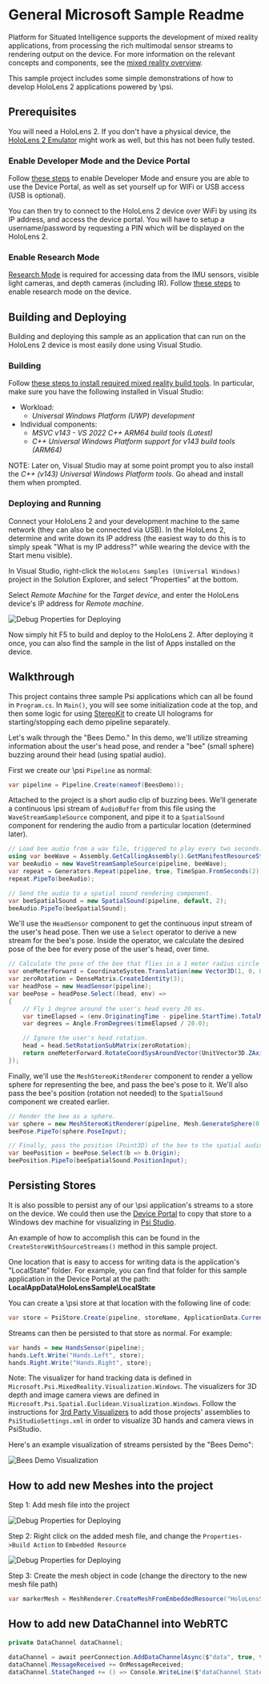 # General Microsoft Sample Readme

Platform for Situated Intelligence supports the development of mixed reality applications, from processing the rich multimodal sensor streams to rendering output on the device. For more information on the relevant concepts and components, see the [mixed reality overview](https://github.com/microsoft/psi/wiki/Mixed-Reality-Overview).

This sample project includes some simple demonstrations of how to develop HoloLens 2 applications powered by \\psi.

## Prerequisites

You will need a HoloLens 2. If you don't have a physical device, the [HoloLens 2 Emulator](https://docs.microsoft.com/en-us/windows/mixed-reality/develop/advanced-concepts/using-the-hololens-emulator) might work as well, but this has not been fully tested.

### Enable Developer Mode and the Device Portal

Follow [these steps](https://docs.microsoft.com/en-us/windows/mixed-reality/develop/platform-capabilities-and-apis/using-the-windows-device-portal) to enable Developer Mode and ensure you are able to use the Device Portal, as well as set yourself up for WIFi or USB access (USB is optional).

You can then try to connect to the HoloLens 2 device over WiFi by using its IP address, and access the device portal. You will have to setup a username/password by requesting a PIN which will be displayed on the HoloLens 2.

### Enable Research Mode

[Research Mode](https://docs.microsoft.com/en-us/windows/mixed-reality/develop/advanced-concepts/research-mode) is required for accessing data from the IMU sensors, visible light cameras, and depth cameras (including IR). Follow [these steps](https://docs.microsoft.com/en-us/windows/mixed-reality/develop/platform-capabilities-and-apis/research-mode#enabling-research-mode-hololens-1st-gen-and-hololens-2) to enable research mode on the device.

## Building and Deploying

Building and deploying this sample as an application that can run on the HoloLens 2 device is most easily done using Visual Studio.

### Building

Follow [these steps to install required mixed reality build tools](https://docs.microsoft.com/en-us/windows/mixed-reality/develop/install-the-tools). In particular, make sure you have the following installed in Visual Studio:
* Workload:
  * _Universal Windows Platform (UWP) development_
* Individual components:
  * _MSVC v143 - VS 2022 C++ ARM64 build tools (Latest)_
  * _C++ Universal Windows Platform support for v143 build tools (ARM64)_

NOTE: Later on, Visual Studio may at some point prompt you to also install the _C++ (v143) Universal Windows Platform tools_. Go ahead and install them when prompted.

### Deploying and Running

Connect your HoloLens 2 and your development machine to the same network (they can also be connected via USB). In the HoloLens 2, determine and write down its IP address (the easiest way to do this is to simply speak "What is my IP address?" while wearing the device with the Start menu visible).

In Visual Studio, right-click the `HoloLens Samples (Universal Windows)` project in the Solution Explorer, and select "Properties" at the bottom.

Select _Remote Machine_ for the _Target device_, and enter the HoloLens device's IP address for _Remote machine_.

![Debug Properties for Deploying](Images/DebugProperties.png)

Now simply hit F5 to build and deploy to the HoloLens 2. After deploying it once, you can also find the sample in the list of Apps installed on the device.

## Walkthrough

This project contains three sample Psi applications which can all be found in `Program.cs`. In `Main()`, you will see some initialization code at the top, and then some logic for using [StereoKit](https://stereokit.net/) to create UI holograms for starting/stopping each demo pipeline separately.

Let's walk through the "Bees Demo." In this demo, we'll utilize streaming information about the user's head pose, and render a "bee" (small sphere) buzzing around their head (using spatial audio).

First we create our \\psi `Pipeline` as normal:

```csharp
var pipeline = Pipeline.Create(nameof(BeesDemo));
```

Attached to the project is a short audio clip of buzzing bees. We'll generate a continuous \\psi stream of `AudioBuffer` from this file using the `WaveStreamSampleSource` component, and pipe it to a `SpatialSound` component for rendering the audio from a particular location (determined later).

```csharp
// Load bee audio from a wav file, triggered to play every two seconds.
using var beeWave = Assembly.GetCallingAssembly().GetManifestResourceStream("HoloLensSample.Assets.Sounds.Bees.wav");
var beeAudio = new WaveStreamSampleSource(pipeline, beeWave);
var repeat = Generators.Repeat(pipeline, true, TimeSpan.FromSeconds(2));
repeat.PipeTo(beeAudio);

// Send the audio to a spatial sound rendering component.
var beeSpatialSound = new SpatialSound(pipeline, default, 2);
beeAudio.PipeTo(beeSpatialSound);
```

We'll use the `HeadSensor` component to get the continuous input stream of the user's head pose. Then we use a `Select` operator to derive a new stream for the bee's pose. Inside the operator, we calculate the desired pose of the bee for every pose of the user's head, over time.

```csharp
// Calculate the pose of the bee that flies in a 1 meter radius circle around the user's head.
var oneMeterForward = CoordinateSystem.Translation(new Vector3D(1, 0, 0));
var zeroRotation = DenseMatrix.CreateIdentity(3);
var headPose = new HeadSensor(pipeline);
var beePose = headPose.Select((head, env) =>
{
    // Fly 1 degree around the user's head every 20 ms.
    var timeElapsed = (env.OriginatingTime - pipeline.StartTime).TotalMilliseconds;
    var degrees = Angle.FromDegrees(timeElapsed / 20.0);

    // Ignore the user's head rotation.
    head = head.SetRotationSubMatrix(zeroRotation);
    return oneMeterForward.RotateCoordSysAroundVector(UnitVector3D.ZAxis, degrees).TransformBy(head);
});
```

Finally, we'll use the `MeshStereoKitRenderer` component to render a yellow sphere for representing the bee, and pass the bee's pose to it. We'll also pass the bee's position (rotation not needed) to the `SpatialSound` component we created earlier.

```csharp
// Render the bee as a sphere.
var sphere = new MeshStereoKitRenderer(pipeline, Mesh.GenerateSphere(0.1f), Color.Yellow);
beePose.PipeTo(sphere.PoseInput);

// Finally, pass the position (Point3D) of the bee to the spatial audio component.
var beePosition = beePose.Select(b => b.Origin);
beePosition.PipeTo(beeSpatialSound.PositionInput);
```

## Persisting Stores

It is also possible to persist any of our \\psi application's streams to a store on the device. We could then use the [Device Portal](https://docs.microsoft.com/en-us/windows/mixed-reality/develop/platform-capabilities-and-apis/using-the-windows-device-portal) to copy that store to a Windows dev machine for visualizing in [Psi Studio](https://github.com/microsoft/psi/wiki/Psi-Studio).

An example of how to accomplish this can be found in the `CreateStoreWithSourceStreams()` method in this sample project.

One location that is easy to access for writing data is the application's "LocalState" folder. For example, you can find that folder for this sample application in the Device Portal at the path: __LocalAppData\HoloLensSample\LocalState__

You can create a \\psi store at that location with the following line of code:

```csharp
var store = PsiStore.Create(pipeline, storeName, ApplicationData.Current.LocalFolder.Path);
```

Streams can then be persisted to that store as normal. For example:

```csharp
var hands = new HandsSensor(pipeline);
hands.Left.Write("Hands.Left", store);
hands.Right.Write("Hands.Right", store);
```

Note: The visualizer for hand tracking data is defined in `Microsoft.Psi.MixedReality.Visualization.Windows`. The visualizers for 3D depth and image camera views are defined in `Microsoft.Psi.Spatial.Euclidean.Visualization.Windows`. Follow the instructions for [3rd Party Visualizers](https://github.com/microsoft/psi/wiki/3rd-Party-Visualizers) to add those projects' assemblies to `PsiStudioSettings.xml` in order to visualize 3D hands and camera views in PsiStudio. 

Here's an example visualization of streams persisted by the "Bees Demo":

![Bees Demo Visualization](Images/BeesDemoPsiStudio.png)



## How to add new Meshes into the project

Step 1: Add mesh file into the project

![Debug Properties for Deploying](Images/Screenshot2024-08-20-100027.png)

Step 2: Right click on the added mesh file, and change the `Properties->Build Action` to `Embedded Resource`

![Debug Properties for Deploying](Images/Screenshot2024-08-20-100105.png)


Step 3: Create the mesh object in code (change the directory to the new mesh file path)
```csharp
var markerMesh = MeshRenderer.CreateMeshFromEmbeddedResource("HoloLensSample.Assets.Marker.lumifyCvx.glb");
```

## How to add new DataChannel into WebRTC
```csharp
private DataChannel dataChannel;

dataChannel = await peerConnection.AddDataChannelAsync($"data", true, true);
dataChannel.MessageReceived += OnMessageReceived;
dataChannel.StateChanged += () => Console.WriteLine($"dataChannel State Changed: {dataChannel.State}");
```